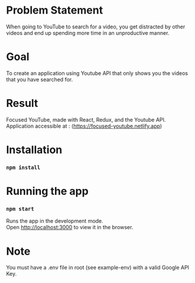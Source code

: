 # Problem Statement

When going to YouTube to search for a video, you get distracted by other videos and end up spending more time in an unproductive manner.

# Goal

To create an application using Youtube API that only shows you the videos that you have searched for.

# Result
Focused YouTube, made with React, Redux, and the Youtube API.
Application accessible at : (https://focused-youtube.netlify.app)

# Installation
### `npm install`

# Running the app
### `npm start`

Runs the app in the development mode.\
Open [http://localhost:3000](http://localhost:3000) to view it in the browser.

# Note
You must have a .env file in root (see example-env) with a valid Google API Key.
